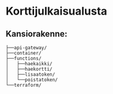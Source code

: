 # Korttijulkaisualusta
## Kansiorakenne:

    ├──api-gateway/
    ├──container/
    ├──functions/
    │   ├──haekaikki/
    │   ├──haekortti/
    │   ├──lisaatoken/
    │   └──poistatoken/
    └──terraform/